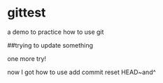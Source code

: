 # gittest
a demo to practice how to use git

##trying to update something

one more try!

now I got how to use add commit reset HEAD~and^